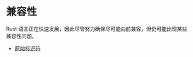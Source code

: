 # 兼容性

Rust 语言正在快速发展，因此尽管努力确保尽可能向前兼容，但仍可能出现某些兼容性问题。

* [原始标识符](rust-tutorial/docs/compatibility/raw_identifiers.md)
